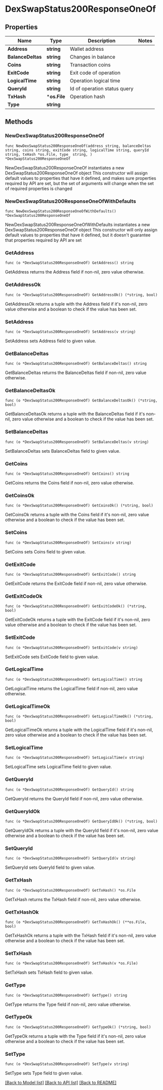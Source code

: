 # DexSwapStatus200ResponseOneOf

## Properties

Name | Type | Description | Notes
------------ | ------------- | ------------- | -------------
**Address** | **string** | Wallet address | 
**BalanceDeltas** | **string** | Changes in balance | 
**Coins** | **string** | Transaction coins | 
**ExitCode** | **string** | Exit code of operation | 
**LogicalTime** | **string** | Operation logical time | 
**QueryId** | **string** | Id of operation status query | 
**TxHash** | ***os.File** | Operation hash | 
**Type** | **string** |  | 

## Methods

### NewDexSwapStatus200ResponseOneOf

`func NewDexSwapStatus200ResponseOneOf(address string, balanceDeltas string, coins string, exitCode string, logicalTime string, queryId string, txHash *os.File, type_ string, ) *DexSwapStatus200ResponseOneOf`

NewDexSwapStatus200ResponseOneOf instantiates a new DexSwapStatus200ResponseOneOf object
This constructor will assign default values to properties that have it defined,
and makes sure properties required by API are set, but the set of arguments
will change when the set of required properties is changed

### NewDexSwapStatus200ResponseOneOfWithDefaults

`func NewDexSwapStatus200ResponseOneOfWithDefaults() *DexSwapStatus200ResponseOneOf`

NewDexSwapStatus200ResponseOneOfWithDefaults instantiates a new DexSwapStatus200ResponseOneOf object
This constructor will only assign default values to properties that have it defined,
but it doesn't guarantee that properties required by API are set

### GetAddress

`func (o *DexSwapStatus200ResponseOneOf) GetAddress() string`

GetAddress returns the Address field if non-nil, zero value otherwise.

### GetAddressOk

`func (o *DexSwapStatus200ResponseOneOf) GetAddressOk() (*string, bool)`

GetAddressOk returns a tuple with the Address field if it's non-nil, zero value otherwise
and a boolean to check if the value has been set.

### SetAddress

`func (o *DexSwapStatus200ResponseOneOf) SetAddress(v string)`

SetAddress sets Address field to given value.


### GetBalanceDeltas

`func (o *DexSwapStatus200ResponseOneOf) GetBalanceDeltas() string`

GetBalanceDeltas returns the BalanceDeltas field if non-nil, zero value otherwise.

### GetBalanceDeltasOk

`func (o *DexSwapStatus200ResponseOneOf) GetBalanceDeltasOk() (*string, bool)`

GetBalanceDeltasOk returns a tuple with the BalanceDeltas field if it's non-nil, zero value otherwise
and a boolean to check if the value has been set.

### SetBalanceDeltas

`func (o *DexSwapStatus200ResponseOneOf) SetBalanceDeltas(v string)`

SetBalanceDeltas sets BalanceDeltas field to given value.


### GetCoins

`func (o *DexSwapStatus200ResponseOneOf) GetCoins() string`

GetCoins returns the Coins field if non-nil, zero value otherwise.

### GetCoinsOk

`func (o *DexSwapStatus200ResponseOneOf) GetCoinsOk() (*string, bool)`

GetCoinsOk returns a tuple with the Coins field if it's non-nil, zero value otherwise
and a boolean to check if the value has been set.

### SetCoins

`func (o *DexSwapStatus200ResponseOneOf) SetCoins(v string)`

SetCoins sets Coins field to given value.


### GetExitCode

`func (o *DexSwapStatus200ResponseOneOf) GetExitCode() string`

GetExitCode returns the ExitCode field if non-nil, zero value otherwise.

### GetExitCodeOk

`func (o *DexSwapStatus200ResponseOneOf) GetExitCodeOk() (*string, bool)`

GetExitCodeOk returns a tuple with the ExitCode field if it's non-nil, zero value otherwise
and a boolean to check if the value has been set.

### SetExitCode

`func (o *DexSwapStatus200ResponseOneOf) SetExitCode(v string)`

SetExitCode sets ExitCode field to given value.


### GetLogicalTime

`func (o *DexSwapStatus200ResponseOneOf) GetLogicalTime() string`

GetLogicalTime returns the LogicalTime field if non-nil, zero value otherwise.

### GetLogicalTimeOk

`func (o *DexSwapStatus200ResponseOneOf) GetLogicalTimeOk() (*string, bool)`

GetLogicalTimeOk returns a tuple with the LogicalTime field if it's non-nil, zero value otherwise
and a boolean to check if the value has been set.

### SetLogicalTime

`func (o *DexSwapStatus200ResponseOneOf) SetLogicalTime(v string)`

SetLogicalTime sets LogicalTime field to given value.


### GetQueryId

`func (o *DexSwapStatus200ResponseOneOf) GetQueryId() string`

GetQueryId returns the QueryId field if non-nil, zero value otherwise.

### GetQueryIdOk

`func (o *DexSwapStatus200ResponseOneOf) GetQueryIdOk() (*string, bool)`

GetQueryIdOk returns a tuple with the QueryId field if it's non-nil, zero value otherwise
and a boolean to check if the value has been set.

### SetQueryId

`func (o *DexSwapStatus200ResponseOneOf) SetQueryId(v string)`

SetQueryId sets QueryId field to given value.


### GetTxHash

`func (o *DexSwapStatus200ResponseOneOf) GetTxHash() *os.File`

GetTxHash returns the TxHash field if non-nil, zero value otherwise.

### GetTxHashOk

`func (o *DexSwapStatus200ResponseOneOf) GetTxHashOk() (**os.File, bool)`

GetTxHashOk returns a tuple with the TxHash field if it's non-nil, zero value otherwise
and a boolean to check if the value has been set.

### SetTxHash

`func (o *DexSwapStatus200ResponseOneOf) SetTxHash(v *os.File)`

SetTxHash sets TxHash field to given value.


### GetType

`func (o *DexSwapStatus200ResponseOneOf) GetType() string`

GetType returns the Type field if non-nil, zero value otherwise.

### GetTypeOk

`func (o *DexSwapStatus200ResponseOneOf) GetTypeOk() (*string, bool)`

GetTypeOk returns a tuple with the Type field if it's non-nil, zero value otherwise
and a boolean to check if the value has been set.

### SetType

`func (o *DexSwapStatus200ResponseOneOf) SetType(v string)`

SetType sets Type field to given value.



[[Back to Model list]](../README.md#documentation-for-models) [[Back to API list]](../README.md#documentation-for-api-endpoints) [[Back to README]](../README.md)



